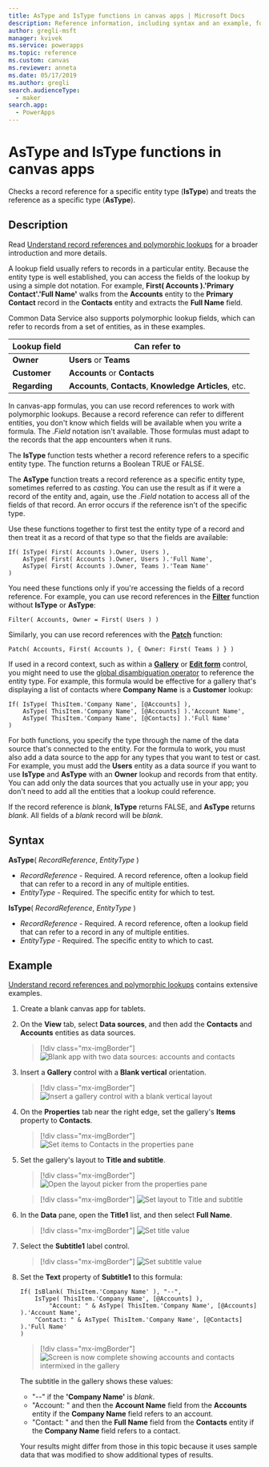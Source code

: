 ```yaml
---
title: AsType and IsType functions in canvas apps | Microsoft Docs
description: Reference information, including syntax and an example, for the AsType and IsType functions in canvas apps
author: gregli-msft
manager: kvivek
ms.service: powerapps
ms.topic: reference
ms.custom: canvas
ms.reviewer: anneta
ms.date: 05/17/2019
ms.author: gregli
search.audienceType: 
  - maker
search.app: 
  - PowerApps
---
```


# AsType and IsType functions in canvas apps

Checks a record reference for a specific entity type (**IsType**) and treats the reference as a specific type (**AsType**).

## Description

Read [Understand record references and polymorphic lookups](../working-with-references.md) for a broader introduction and more details.

A lookup field usually refers to records in a particular entity. Because the entity type is well established, you can access the fields of the lookup by using a simple dot notation. For example, **First( Accounts ).'Primary Contact'.'Full Name'** walks from the **Accounts** entity to the **Primary Contact** record in the **Contacts** entity and extracts the **Full Name** field.

Common Data Service also supports polymorphic lookup fields, which can refer to records from a set of entities, as in these examples.

| Lookup field | Can refer to |
|--------------|--------------|
| **Owner** | **Users** or **Teams** |
| **Customer** | **Accounts** or **Contacts** |
| **Regarding** | **Accounts**, **Contacts**, **Knowledge Articles**, etc. |

<!--note from editor: Change "Knowledge Articles" to "Knowledge Base articles" if that is what is being referenced.   -->

In canvas-app formulas, you can use record references to work with polymorphic lookups. Because a record reference can refer to different entities, you don't know which fields will be available when you write a formula. The *.Field* notation isn't available. Those formulas must adapt to the records that the app encounters when it runs.

The **IsType** function tests whether a record reference refers to a specific entity type. The function returns a Boolean TRUE or FALSE.

The **AsType** function treats a record reference as a specific entity type, sometimes referred to as *casting*. You can use the result as if it were a record of the entity and, again, use the *.Field* notation to access all of the fields of that record. An error occurs if the reference isn't of the specific type.

Use these functions together to first test the entity type of a record and then treat it as a record of that type so that the fields are available:

```powerapps-dot
If( IsType( First( Accounts ).Owner, Users ),
    AsType( First( Accounts ).Owner, Users ).'Full Name',
    AsType( First( Accounts ).Owner, Teams ).'Team Name'
)
```

You need these functions only if you're accessing the fields of a record reference. For example, you can use record references in the [**Filter**](function-filter-lookup.md) function without **IsType** or **AsType**:

```powerapps-dot
Filter( Accounts, Owner = First( Users ) )
```

Similarly, you can use record references with the [**Patch**](function-patch.md) function:

```powerapps-dot
Patch( Accounts, First( Accounts ), { Owner: First( Teams ) } )
```  

If used in a record context, such as within a [**Gallery**](../controls/control-gallery.md) or [**Edit form**](../controls/control-form-detail.md) control, you might need to use the [global disambiguation operator](operators.md#disambiguation-operator) to reference the entity type. For example, this formula would be effective for a gallery that's displaying a list of contacts where **Company Name** is a **Customer** lookup:

```powerapps-dot
If( IsType( ThisItem.'Company Name', [@Accounts] ),
    AsType( ThisItem.'Company Name', [@Accounts] ).'Account Name',
    AsType( ThisItem.'Company Name', [@Contacts] ).'Full Name'
)
```

For both functions, you specify the type through the name of the data source that's connected to the entity. For the formula to work, you must also add a data source to the app for any types that you want to test or cast. For example, you must add the **Users** entity as a data source if you want to use **IsType** and **AsType** with an **Owner** lookup and records from that entity. You can add only the data sources that you actually use in your app; you don't need to add all the entities that a lookup could reference.

If the record reference is *blank*, **IsType** returns FALSE, and **AsType** returns *blank*. All fields of a *blank* record will be *blank*.

## Syntax

**AsType**( *RecordReference*, *EntityType* )

- *RecordReference* - Required. A record reference, often a lookup field that can refer to a record in any of multiple entities.
- *EntityType* - Required. The specific entity for which to test.

**IsType**( *RecordReference*, *EntityType* )

- *RecordReference* - Required. A record reference, often a lookup field that can refer to a record in any of multiple entities.
- *EntityType* - Required. The specific entity to which to cast.

<!--note from editor: Change "The specific entity to which to cast" to "The specific entity to cast to." ?   -->


## Example

[Understand record references and polymorphic lookups](../working-with-references.md) contains extensive examples.

1. Create a blank canvas app for tablets.

1. On the **View** tab, select **Data sources**, and then add the **Contacts** and **Accounts** entities as data sources.
    > [!div class="mx-imgBorder"]
    > ![Blank app with two data sources: accounts and contacts](media/function-astype-istype/contacts-add-datasources.png)

1. Insert a **Gallery** control with a **Blank vertical** orientation.

    > [!div class="mx-imgBorder"]
    > ![Insert a gallery control with a blank vertical layout](media/function-astype-istype/contacts-customer-gallery.png)

1. On the **Properties** tab near the right edge, set the gallery's **Items** property to **Contacts**.

    > [!div class="mx-imgBorder"]
    > ![Set items to Contacts in the properties pane](media/function-astype-istype/contacts-customer-datasource.png)

1. Set the gallery's layout to **Title and subtitle**.

    > [!div class="mx-imgBorder"]
    > ![Open the layout picker from the properties pane](media/function-astype-istype/contacts-customer-layout.png)

    > [!div class="mx-imgBorder"]
    > ![Set layout to Title and subtitle](media/function-astype-istype/contacts-customer-flyout.png)

1. In the **Data** pane, open the **Title1** list, and then select **Full Name**.

    > [!div class="mx-imgBorder"]
    > ![Set title value](media/function-astype-istype/contacts-customer-title.png)

1. Select the **Subtitle1** label control.

    > [!div class="mx-imgBorder"]
    > ![Set subtitle value](media/function-astype-istype/contacts-customer-subtitle.png)

1. Set the **Text** property of **Subtitle1** to this formula:

    ```powerapps-dot
    If( IsBlank( ThisItem.'Company Name' ), "--",
        IsType( ThisItem.'Company Name', [@Accounts] ),
            "Account: " & AsType( ThisItem.'Company Name', [@Accounts] ).'Account Name',
        "Contact: " & AsType( ThisItem.'Company Name', [@Contacts] ).'Full Name'
    )
    ```

    > [!div class="mx-imgBorder"]
    > ![Screen is now complete showing accounts and contacts intermixed in the gallery](media/function-astype-istype/contacts-customer-complete.png)

    The subtitle in the gallery shows these values:
    - "--" if the **'Company Name'** is *blank*.
    - "Account: " and then the **Account Name** field from the **Accounts** entity if the **Company Name** field refers to an account.
    - "Contact: " and then the **Full Name** field from the **Contacts** entity if the **Company Name** field refers to a contact.

    Your results might differ from those in this topic because it uses sample data that was modified to show additional types of results.
